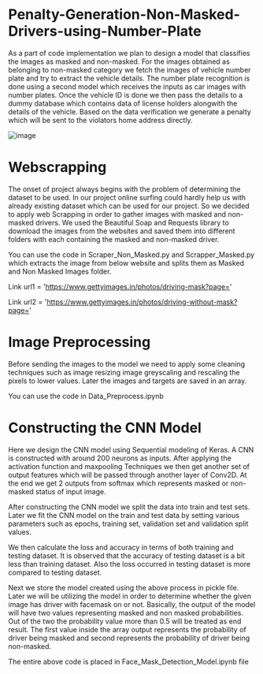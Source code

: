 # Penalty-Generation-Non-Masked-Drivers-using-Number-Plate

As a part of code implementation we plan to design a model that classifies the images as
masked and non-masked. For the images obtained as belonging to non-masked category we 
fetch the images of vehicle number plate and try to extract the vehicle details. The number 
plate recognition is done using a second model which receives the inputs as car images with number plates. Once the vehicle ID is done we then pass the details to a dummy database 
which contains data of license holders alongwith the details of the vehicle. Based on the data verification we generate a penalty which will be sent to the violators home address directly. 


![image](https://user-images.githubusercontent.com/42905724/117260870-23c95f00-ae6d-11eb-89c8-bee7119d1e89.png)

# Webscrapping

The onset of project always begins with the problem of determining the dataset to be used. 
In our project online surfing could hardly help us with already existing dataset which can be 
used for our project. So we decided to apply web Scrapping in order to gather images with 
masked and non-masked drivers. We used the Beautiful Soap and Requests library to 
download the images from the websites and saved them into different folders with each 
containing the masked and non-masked driver.

You can use the code in Scraper_Non_Masked.py and Scrapper_Masked.py which extracts the image from below website and splits them as Masked and Non Masked Images folder.

Link url1 = 'https://www.gettyimages.in/photos/driving-mask?page='

Link url2 = 'https://www.gettyimages.in/photos/driving-without-mask?page='

# Image Preprocessing

Before sending the images to the model we need to apply some cleaning techniques such
as image resizing image greyscaling and rescaling the pixels to lower values. Later the 
images and targets are saved in an array. 

You can use the code in Data_Preprocess.ipynb


# Constructing the CNN Model

Here we design the CNN model using Sequential modeling of Keras. A CNN is constructed with around 200 neurons as inputs. After applying the activation function and maxpooling 
Techniques we then get another set of output features which will be passed through another
layer of Conv2D. At the end we get 2 outputs from softmax which represents masked 
or non-masked status of input image.

After constructing the CNN model we split the data into train and test sets. Later we fit the CNN model on the train and test data by setting various parameters such as epochs, training set, validation set and validation split values.

We then calculate the loss and accuracy in terms of both training and testing dataset. It is observed that the accuracy of testing dataset is a bit less than training dataset. Also the loss occurred in testing dataset is more compared to testing dataset.

Next we store the model created using the above process in pickle file. Later we will be utilizing the model in order to determine whether the given image has driver with facemask on or not. Basically, the output of the model will have two values representing masked and non masked probabilities. Out of the two the probability value more than 0.5 will be treated as end result. The first value inside the array output represents the probability of driver being masked and second represents the probability of driver being non-masked.

The entire above code is placed in Face_Mask_Detection_Model.ipynb file



